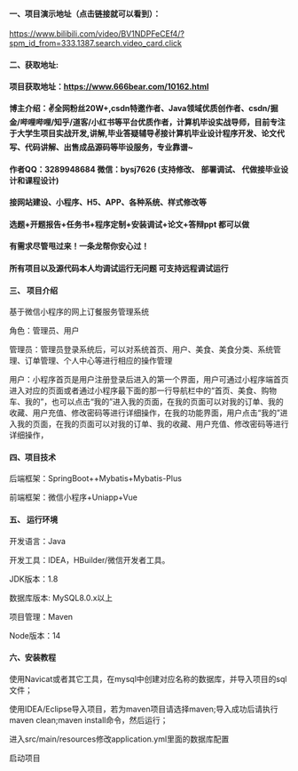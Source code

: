 


#### 一、项目演示地址（点击链接就可以看到）：
https://www.bilibili.com/video/BV1NDPFeCEf4/?spm_id_from=333.1387.search.video_card.click

#### 二、获取地址:

#### 项目获取地址：https://www.666bear.com/10162.html

**博主介绍：✌全网粉丝20W+,csdn特邀作者、Java领域优质创作者、csdn/掘金/哔哩哔哩/知乎/道客/小红书等平台优质作者，计算机毕设实战导师，目前专注于大学生项目实战开发,讲解,毕业答疑辅导✌接计算机毕业设计程序开发、论文代写、代码讲解、出售成品源码等毕设服务，专业靠谱~**

#### 作者QQ：3289948684 微信：bysj7626 (支持修改、 部署调试、 代做接毕业设计和课程设计)

#### 接网站建设、小程序、H5、APP、各种系统、样式修改等

#### 选题+开题报告+任务书+程序定制+安装调试+论文+答辩ppt 都可以做

#### 有需求尽管甩过来！一条龙帮你安心过！

#### 所有项目以及源代码本人均调试运行无问题 可支持远程调试运行


#### 三、 项目介绍

基于微信小程序的网上订餐服务管理系统

角色：管理员、用户

管理员：管理员登录系统后，可以对系统首页、用户、美食、美食分类、系统管理、订单管理、个人中心等进行相应的操作管理

用户：小程序首页是用户注册登录后进入的第一个界面，用户可通过小程序端首页进入对应的页面或者通过小程序最下面的那一行导航栏中的“首页、美食、购物车、我的”，也可以点击“我的”进入我的页面，在我的页面可以对我的订单、我的收藏、用户充值、修改密码等进行详细操作，在我的功能界面，用户点击“我的”进入我的页面，在我的页面可以对我的订单、我的收藏、用户充值、修改密码等进行详细操作，

#### 四、项目技术

后端框架：SpringBoot++Mybatis+Mybatis-Plus

前端框架：微信小程序+Uniapp+Vue

#### 五、 运行环境

开发语言：Java

开发工具：IDEA，HBuilder/微信开发者工具。

JDK版本：1.8

数据库版本: MySQL8.0.x以上

项目管理：Maven

Node版本：14



#### 六、安装教程

使用Navicat或者其它工具，在mysql中创建对应名称的数据库，并导入项目的sql文件；

使用IDEA/Eclipse导入项目，若为maven项目请选择maven;导入成功后请执行maven clean;maven install命令，然后运行；

进入src/main/resources修改application.yml里面的数据库配置

启动项目

